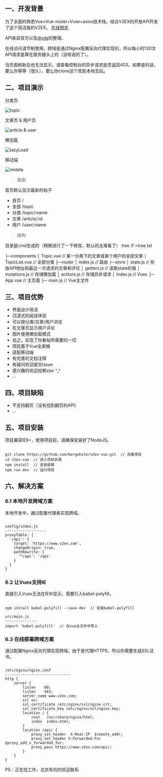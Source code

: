 ## 一、开发背景

为了全面的熟悉Vue+Vue-router+Vuex+axios技术栈，结合V2EX的开放API开发了这个简洁版的V2EX。 [在线预览](https://47.93.252.247/#/) 

API来自官方以及[djyde](https://github.com/djyde/V2EX-API)的整理。

在线访问请节制使用，跨域是通过Nginx配置反向代理实现的，所以每小时120次API请求是算在服务器头上的（没啥说的了）。

当页面刷新后也无法显示，请查看控制台的异步请求是否返回403。如果是的话，要么你等等（很久），要么你clone这个库到本地去玩。

## 二、项目演示

分类页

![topic](http://atmp.oss-cn-qingdao.aliyuncs.com/img/topic.gif)

文章页 & 用户页

![article & user](http://atmp.oss-cn-qingdao.aliyuncs.com/img/article%26user.gif)

懒加载

![lazyLoad](http://atmp.oss-cn-qingdao.aliyuncs.com/img/lazyLoad.gif)

移动端

![mobile](http://atmp.oss-cn-qingdao.aliyuncs.com/img/mobile.gif)

> 路由

首页默认显示最新的帖子

* 首页 /
* 全部 /topic
* 分类 /topic/:name
* 文章 /article/:id
* 用户 /user/:name

> 结构

目录是cmd生成的（稍微进行了一下修改，默认的太难看了） tree /f >tree.txt

├─components
│    Topic.vue  // 某一分类下的文章或某个用户的全部文章
│    TopicList.vue  // 全部分类
├─router
│    index.js  // 路由
├─store
│    state.js  // 存放API地址和最近一次请求的文章和评论
│    getters.js  // 读取state的值
│    mutations.js  // 存储懒加载
│    actions.js  //  存储异步请求
│    index.js  // Vuex
├─ App.vue  // 主页面
├─ main.js  // Vue主文件

## 三、项目优势

* 界面设计简洁
* 沉浸式的阅读体验
* 可以按分类/文章/用户浏览
* 在文章页显示用户评论
* 图片使用懒加载模式
* 总之，实现了你看帖所需要的一切
* 项目基于Vue全家桶
* 适配移动端
* 有完善的文档注释
* 有疑问欢迎提交issue
* 感兴趣的欢迎给颗star ^_^
* ...

## 四、项目缺陷

* 不支持翻页（没有找到翻页的API）
* ...

## 五、项目安装

项目兼容IE9+，使用项目前，请确保安装好了NodeJS。

```

git clone https://github.com/bergwhite/v2ex-vue.git  // 克隆项目
cd v2ex-vue  // 进入项目目录
npm install  // 安装依赖
npm run dev  // 运行项目

```

## 六、解决方案

### 6.1 本地开发跨域方案

本地开发中，通过配置代理表实现跨域。

```

config/index.js
-------------------
proxyTable: {
  '/api': {
    target: 'https://www.v2ex.com',
    changeOrigin: true,
    pathRewrite: {
      '^/api': '/api'
    }
  }
}

```

### 6.2 让Vuex支持IE

直接引入Vuex无法在IE中显示，需要引入babel-polyfill。

```

npm install babel-polyfill --save-dev  // 安装babel-polyfill

src/main.js
---------------
import 'babel-polyfill'  // 在vue主文件中导入

```

### 6.3 在线部署跨域方案

通过配置Nginx反向代理实现跨域。由于是代理HTTPS，所以你需要生成SSL证书。

```

/etc/nginx/nginx.conf
------------------------------
http {
    server {
        listen    80;
        listen    443;
        server_name www.v2ex.com;
        ssl on;
        ssl_certificate /etc/nginx/ssl/nginx.crt;
        ssl_certificate_key /etc/nginx/ssl/nginx.key;
        location / {
            root   /usr/share/nginx/html;
            index  index.html;
        }
        location /api/ {
            proxy_set_header  X-Real-IP  $remote_addr;
            proxy_set_header X-Forwarded-For $proxy_add_x_forwarded_for;
            proxy_pass https://www.v2ex.com/api/;
        }
    }
}

```

PS：正在找工作，北京有坑的欢迎联系